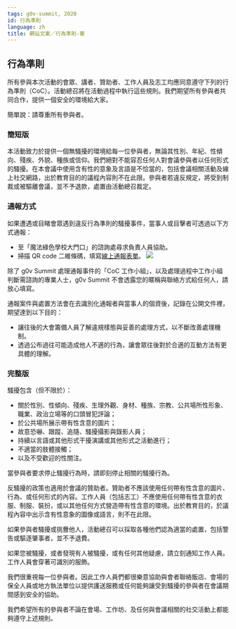 ```yaml
---
tags: g0v-summit, 2020
id: 行為準則
language: zh
title: 網站文案／行為準則-華
---
```


## 行為準則

所有參與本次活動的會眾、講者、贊助者、工作人員及志工均應同意遵守下列的行為準則（CoC）。活動總召將在活動過程中執行這些規則。我們期望所有參與者共同合作，提供一個安全的環境給大家。

簡單說：請尊重所有參與者。

### 簡短版
本活動致力於提供一個無騷擾的環境給每一位參與者，無論其性別、年紀、性傾向、殘疾、外貌、種族或信仰。我們絕對不能容忍任何人對會議參與者以任何形式的騷擾。在本會議中使用含有性的意象及言語是不恰當的，包括會議相關活動及線上社交網路，出於教育目的的議程內容則不在此限。參與者若違反規定，將受到制裁或被驅離會議，並不予退款，處置由活動總召裁定。

### 通報方式
如果遭遇或目睹會眾遇到違反行為準則的騷擾事件，當事人或目擊者可透過以下方式通報：
* 至「魔法綠色學校大門口」的諮詢處尋求負責人員協助。
* 掃描 QR code 二維條碼，填寫[線上通報表單](https://docs.google.com/forms/d/e/1FAIpQLSdK8N0kXpLhMfmjiNz-uzuzpnAVX6QI4-ubu1NkX9bG7bNZ4g/viewform)。
![](https://s3-ap-northeast-1.amazonaws.com/g0v-hackmd-images/uploads/upload_6fd9c157c06e02886b52dae4037a9f2b.png)

除了 g0v Summit 處理通報事件的「CoC 工作小組」，以及處理過程中工作小組判斷需諮詢的專業人士，g0v Summit 不會透露您的暱稱與聯絡方式給任何人，請放心填寫。

通報案件與處置方法會在去識別化通報者與當事人的個資後，記錄在公開文件裡，期望達到以下目的：
-  讓往後的大會籌備人員了解違規樣態與妥善的處理方式，以不斷改善處理機制。
-  透過公布過往可能造成他人不適的行為，讓會眾往後對於合適的互動方法有更具體的理解。

### 完整版

騷擾包含（但不限於）：

- 關於性別、性傾向、殘疾、生理外觀、身材、種族、宗教、公共場所性形象、職業、政治立場等的口頭冒犯評論；
- 於公共場所展示帶有性含意的圖片；
- 故意恐嚇、跟蹤、追隨、騷擾攝影與錄影人員；
- 持續以言語或其他形式干擾演講或其他形式之活動進行；
- 不適當的肢體接觸；
- 以及不受歡迎的性關注。

當參與者要求停止騷擾行為時，請即刻停止相關的騷擾行為。

反騷擾的政策也適用於會議的贊助者。贊助者不應該使用任何帶有性含意的圖片、行為、或任何形式的內容。工作人員（包括志工）不應使用任何帶有性含意的衣服、制服、裝扮，或以其他任何方式營造帶有性含意的環境。出於教育目的，於議程內容中出示含有性意象的圖像或語言，則不在此限。

如果參與者騷擾或挑釁他人，活動總召可以採取各種他們認為適當的處置，包括警告或驅逐肇事者，並不予退費。

如果您被騷擾，或者發現有人被騷擾，或有任何其他疑慮，請立刻通知工作人員。工作人員會穿著可識別的服飾。

我們很重視每一位參與者。因此工作人員們都很樂意協助與會者聯絡飯店、會場的保全人員或地方執法單位以提供護送服務或任何能夠讓受到騷擾的參與者在會議期間感到安全的協助。

我們希望所有的參與者不論在會場、工作坊、及任何與會議相關的社交活動上都能夠遵守上述規則。